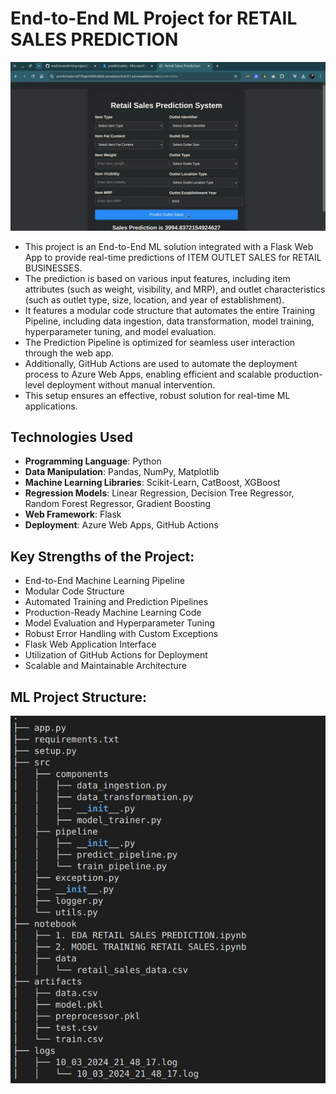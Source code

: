 # End-to-End ML Project for RETAIL SALES PREDICTION
![alt text](static/ss.png)
- This project is an End-to-End ML solution integrated with a Flask Web App to provide real-time predictions of ITEM OUTLET SALES for RETAIL BUSINESSES.
- The prediction is based on various input features, including item attributes (such as weight, visibility, and MRP), and outlet characteristics (such as outlet type, size, location, and year of establishment).
- It features a modular code structure that automates the entire Training Pipeline, including data ingestion, data transformation, model training, hyperparameter tuning, and model evaluation.
- The Prediction Pipeline is optimized for seamless user interaction through the web app. 
- Additionally, GitHub Actions are used to automate the deployment process to Azure Web Apps, enabling efficient and scalable production-level deployment without manual intervention. 
- This setup ensures an effective, robust solution for real-time ML applications.

## Technologies Used

- **Programming Language**: Python
- **Data Manipulation**: Pandas, NumPy, Matplotlib
- **Machine Learning Libraries**: Scikit-Learn, CatBoost, XGBoost
- **Regression Models**: Linear Regression, Decision Tree Regressor, Random Forest Regressor, Gradient Boosting 
- **Web Framework**: Flask
- **Deployment**: Azure Web Apps, GitHub Actions

## Key Strengths of the Project:
- End-to-End Machine Learning Pipeline
- Modular Code Structure
- Automated Training and Prediction Pipelines
- Production-Ready Machine Learning Code
- Model Evaluation and Hyperparameter Tuning
- Robust Error Handling with Custom Exceptions
- Flask Web Application Interface
- Utilization of GitHub Actions for Deployment
- Scalable and Maintainable Architecture

## ML Project Structure:
![alt text](static/structure.png)